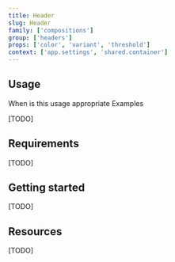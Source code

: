 ```yaml
---
title: Header
slug: Header
family: ['compositions']
group: ['headers']
props: ['color', 'variant', 'threshold']
context: ['app.settings', 'shared.container']
---
```


## Usage

When is this usage appropriate
Examples

[TODO]

## Requirements

[TODO]

## Getting started

[TODO]

## Resources

[TODO]
